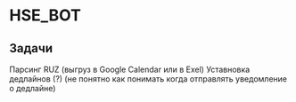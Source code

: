 # HSE_BOT
## Задачи
Парсинг RUZ (выгруз в Google Calendar или в Exel)
Уставновка дедлайнов (?) (не понятно как понимать когда отправлять уведомление о дедлайне)

